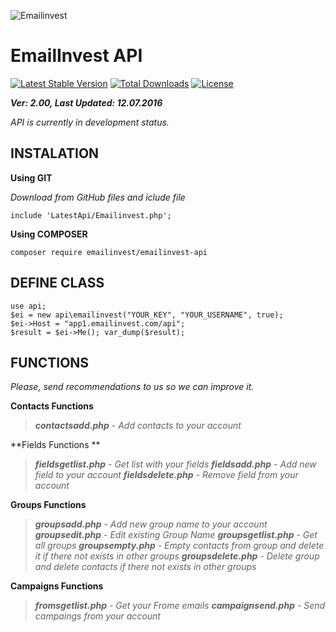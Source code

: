 ![Emailinvest](https://emailinvest.com/img/logo.png)

EmailInvest API
================
[![Latest Stable Version](https://poser.pugx.org/emailinvest/emailinvest-api/v/stable)](https://packagist.org/packages/emailinvest/emailinvest-api) [![Total Downloads](https://poser.pugx.org/emailinvest/emailinvest-api/downloads)](https://packagist.org/packages/emailinvest/emailinvest-api) [![License](https://poser.pugx.org/emailinvest/emailinvest-api/license)](https://packagist.org/packages/emailinvest/emailinvest-api)

 ***Ver: 2.00,  Last Updated: 12.07.2016***
 
*API is currently in development status.*

INSTALATION
-----------

**Using GIT**

*Download from GitHub files and iclude file*

    include 'LatestApi/Emailinvest.php';

**Using COMPOSER**

    composer require emailinvest/emailinvest-api



DEFINE CLASS
------------

    use api;
    $ei = new api\emailinvest("YOUR_KEY", "YOUR_USERNAME", true);
    $ei->Host = "app1.emailinvest.com/api";
    $result = $ei->Me(); var_dump($result);


FUNCTIONS
---------
*Please, send recommendations to us so we can improve it.*

**Contacts Functions**

> ***contactsadd.php*** *- Add contacts to your account*

**Fields Functions **

> ***fieldsgetlist.php*** *- Get list with your fields*
> ***fieldsadd.php*** *- Add new field to your account*
> ***fieldsdelete.php*** *- Remove field from your account*

**Groups Functions**

> ***groupsadd.php*** *- Add new group name to your account*
> ***groupsedit.php*** *- Edit existing Group Name*
> ***groupsgetlist.php*** *- Get all groups*
> ***groupsempty.php*** *- Empty contacts from group and delete it if there not exists in other groups*
> ***groupsdelete.php*** *- Delete group and delete contacts if there not exists in other groups*

**Campaigns Functions**

> ***fromsgetlist.php*** *- Get your Frome emails*
> ***campaignsend.php*** *- Send campaings from your account*

